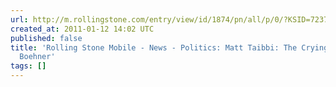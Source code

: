 ```yaml
---
url: http://m.rollingstone.com/entry/view/id/1874/pn/all/p/0/?KSID=723753308cb7775daecaf4ec84717a97
created_at: 2011-01-12 14:02 UTC
published: false
title: 'Rolling Stone Mobile - News - Politics: Matt Taibbi: The Crying Shame of John
  Boehner'
tags: []
---
```



